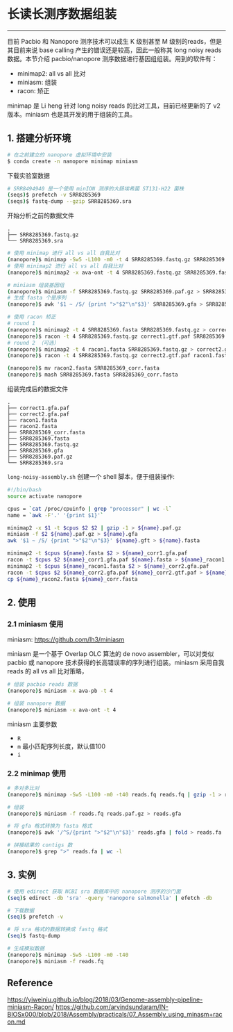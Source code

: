 # 长读长测序数据组装

---

目前 Pacbio 和 Nanopore 测序技术可以成生 K 级别甚至 M 级别的reads，但是其目前来说 base calling 产生的错误还是较高，因此一般称其 long noisy reads 数据。本节介绍 pacbio/nanopore 测序数据进行基因组组装。用到的软件有：

- minimap2: all vs all 比对
- miniasm: 组装
- racon: 矫正

minimap 是 Li heng 针对 long noisy reads 的比对工具，目前已经更新的了 v2 版本。miniasm 也是其开发的用于组装的工具。

## 1. 搭建分析环境

```bash
# 在之前建立的 nanopore 虚拟环境中安装
$ conda create -n nanopore minimap miniasm
```

下载实验室数据

```bash
# SRR8494940 是一个使用 minION 测序的大肠埃希菌 ST131-H22 菌株
(seqs)$ prefetch -v SRR8285369
(seqs)$ fastq-dump --gzip SRR8285369.sra
```

开始分析之前的数据文件

```
.
├── SRR8285369.fastq.gz
└── SRR8285369.sra
```

```bash
# 使用 minimap 进行 all vs all 自我比对
(nanopore)$ minimap -Sw5 -L100 -m0 -t 4 SRR8285369.fastq.gz SRR8285369.fastq.gz | gzip -1 > SRR8285369.paf.gz
# 使用 minimap2 进行 all vs all 自我比对
(nanopore)$ minimap2 -x ava-ont -t 4 SRR8285369.fastq.gz SRR8285369.fastq.gz | gzip -1 > SRR8285369.paf.gz

# miniasm 组装基因组
(nanopore)$ miniasm -f SRR8285369.fastq.gz SRR8285369.paf.gz > SRR8285369.gfa
# 生成 fasta 个是序列
(nanopore)$ awk '$1 ~ /S/ {print ">"$2"\n"$3}' SRR8285369.gfa > SRR8285369.fasta

# 使用 racon 矫正
# round 1
(nanopore)$ minimap2 -t 4 SRR8285369.fasta SRR8285369.fastq.gz > correct1.gfa.paf
(nanopore)$ racon -t 4 SRR8285369.fastq.gz correct1.gtf.paf SRR8285369.fasta > racon1.fasta
# round 2 （可选）
(nanopore)$ minimap2 -t 4 racon1.fasta SRR8285369.fastq.gz > correct2.gtf.paf
(nanopore)$ racon -t 4 SRR8285369.fastq.gz correct2.gtf.paf racon1.fasta > racon2.fasta

(nanopore)$ mv racon2.fasta SRR8285369_corr.fasta
(nanopore)$ mash SRR8285369.fasta SRR8285369_corr.fasta
```

组装完成后的数据文件

```
.
├── correct1.gfa.paf
├── correct2.gfa.paf
├── racon1.fasta
├── racon2.fasta
├── SRR8285369_corr.fasta
├── SRR8285369.fasta
├── SRR8285369.fastq.gz
├── SRR8285369.gfa
├── SRR8285369.paf.gz
└── SRR8285369.sra
```

`long-noisy-assembly.sh` 创建一个 shell 脚本，便于组装操作:

```bash
#!/bin/bash
source activate nanopore

cpus = `cat /proc/cpuinfo | grep "processor" | wc -l`
name = `awk -F'.' '{print $1}'`

minimap2 -x $1 -t $cpus $2 $2 | gzip -1 > ${name}.paf.gz
miniasm -f $2 ${name}.paf.gz > ${name}.gfa
awk '$1 ~ /S/ {print ">"$2"\n"$3}' ${name}.gft > ${name}.fasta

minimap2 -t $cpus ${name}.fasta $2 > ${name}_corr1.gfa.paf
racon -t $cpus $2 ${name}_corr1.gfa.paf ${name}.fasta > ${name}_racon1.fasta
minimap2 -t $cpus ${name}_racon1.fasta $2 > ${name}_corr2.gfa.paf
racon -t $cpus $2 ${name}_corr2.gfa.paf ${name}_corr2.gtf.paf > ${name}_racon2.fasta
cp ${name}_racon2.fasta ${name}_corr.fasta
```

## 2. 使用

### 2.1 miniasm 使用

miniasm: https://github.com/lh3/miniasm

miniasm 是一个基于 Overlap OLC 算法的 de novo assembler，可以对类似 pacbio 或 nanopore 技术获得的长高错误率的序列进行组装。miniasm 采用自我 reads 的 all vs all 比对策略，

```bash
# 组装 pacbio reads 数据
(nanopore)$ miniasm -x ava-pb -t 4

# 组装 nanopore 数据
(nanopore)$ miniasm -x ava-ont -t 4
```

miniasm 主要参数

- `R`
- `m` 最小匹配序列长度，默认值100
- `i`

### 2.2 minimap 使用

```bash
# 多对多比对
(nanopore)$ minimap -Sw5 -L100 -m0 -t40 reads.fq reads.fq | gzip -1 > reads.paf.gz

# 组装
(nanopore)$ miniasm -f reads.fq reads.paf.gz > reads.gfa

# 将 gfa 格式转换为 fasta 格式
(nanopore)$ awk '/^S/{print ">"$2"\n"$3}' reads.gfa | fold > reads.fa

# 拼接结果的 contigs 数
(nanopore)$ grep ">" reads.fa | wc -l
```

## 3. 实例

```bash
# 使用 edirect 获取 NCBI sra 数据库中的 nanopore 测序的沙门菌
(seq)$ edirect -db 'sra' -query 'nanopore salmonella' | efetch -db

# 下载数据
(seq)$ prefetch -v

# 将 sra 格式的数据转换成 fastq 格式
(seq)$ fastq-dump

# 生成模拟数据
(nanopore)$ minimap -Sw5 -L100 -m0 -t40
(nanopore)$ miniasm -f reads.fq
```

## Reference

https://yiweiniu.github.io/blog/2018/03/Genome-assembly-pipeline-miniasm-Racon/
https://github.com/arvindsundaram/IN-BIOSx000/blob/2018/Assembly/practicals/07_Assembly_using_minasm+racon.md
